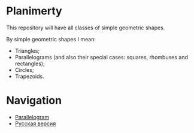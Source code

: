 # Planimerty
This repository will have all classes of simple geometric shapes.

By simple geometric shapes I mean:
* Triangles;
* Parallelograms (and also their special cases: squares, rhombuses and rectangles);
* Circles;
* Trapezoids.

# Navigation
* [Parallelogram](/parallelogram/parallelogram.md)
* [Русская версия](/README_rus.md)
